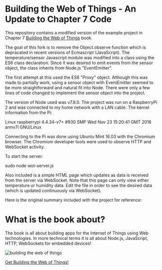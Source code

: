 # Building the Web of Things - An Update to Chapter 7 Code
This repository contains a modified version of the example project in Chapter 7 [Building the Web of Things](http://book.webofthings.io) book.

The goal of this fork is to remove the Object.observe function which is depracated in recent versions of Ecmascript (JavaScript).
The temperature/sensor Javascript module was modified into a class using the ES6 class declaration.
Since it was desired to emit events from the sensor object, the class inherits from Node.js "EventEmitter".

The first attempt at this used the ES6 "Proxy" object.  Although this was made to partially work, using a sensor object with EventEmitter seemed to be more straightforward and natural fit into Node.  There were only a few lines of code changed to implement the sensor object into the project.

The version of Node used was v7.8.0.  The project was run on a RaspberryPi 2 and was connected to my home network with a LAN cable.  The kernel information from the Pi:

Linux raspberrypi 4.4.34-v7+ #930 SMP Wed Nov 23 15:20:41 GMT 2016 armv7l GNU/Linux

Connecting to the Pi was done using Ubuntu Mint 16.03 with the Chromium browser.  The Chromium developer tools were used to observe HTTP and WebSocket activity.

To start the server:

sudo node wot-server.js

Also included is a simple HTML page which updates as data is received
from the server via WebSocket.  Note that this page can only view either temperature or humidity data.  Edit the file in order to see the desired data (which is updated continuously via WebSocket).

Here is the original summary included with the project for reference:

# What is the book about?
The book is all about building apps for the Internet of Things using Web technologies. 
In more technical terms it is all about Node.js, JavaScript, HTTP, WebSockets for embedded devices!

![building the web of things](https://raw.githubusercontent.com/webofthings/webofthings.js/master/docs/building-the-web-of-things.png)
 
 [Get Building the Web of Things!](http://book.webofthings.io)
